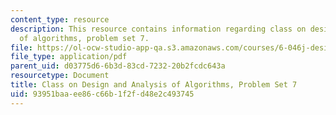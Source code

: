 ```yaml
---
content_type: resource
description: This resource contains information regarding class on design and analysis
  of algorithms, problem set 7.
file: https://ol-ocw-studio-app-qa.s3.amazonaws.com/courses/6-046j-design-and-analysis-of-algorithms-spring-2015/93951baaee86c66b1f2fd48e2c493745_MIT6_046JS15_pset7.pdf
file_type: application/pdf
parent_uid: d03775d6-6b3d-83cd-7232-20b2fcdc643a
resourcetype: Document
title: Class on Design and Analysis of Algorithms, Problem Set 7
uid: 93951baa-ee86-c66b-1f2f-d48e2c493745
---
```

